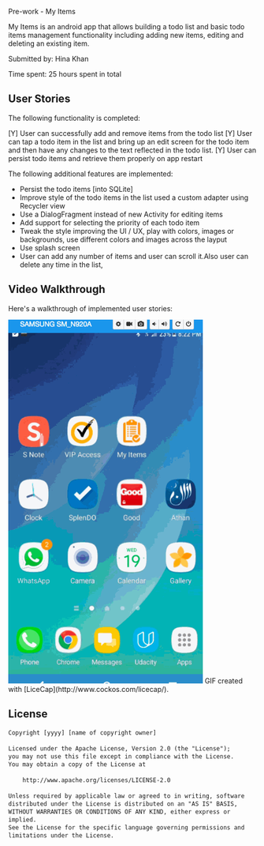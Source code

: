 Pre-work - My Items

My Items is an android app that allows building a todo list and basic todo items management functionality including adding new items, editing and deleting an existing item.

Submitted by: Hina Khan

Time spent: 25 hours spent in total

## User Stories

The following functionality is completed:

[Y] User can successfully add and remove items from the todo list 
[Y] User can tap a todo item in the list and bring up an edit screen for the todo item and then have any changes to the text reflected in the todo list.
[Y] User can persist todo items and retrieve them properly on app restart


The following additional features are implemented:

* Persist the todo items [into SQLite]
* Improve style of the todo items in the list used a custom adapter using Recycler view
* Use a DialogFragment instead of new Activity for editing items
* Add support for selecting the priority of each todo item 
* Tweak the style improving the UI / UX, play with colors, images or backgrounds, use different colors and images across the layput
* Use splash screen
* User can add any number of items and user can scroll it.Also user can delete any time in the list, 

## Video Walkthrough 

Here's a walkthrough of implemented user stories:

<img src='My_Items.gif' title='Video Walkthrough' width='' alt='Video Walkthrough' />
GIF created with [LiceCap](http://www.cockos.com/licecap/).


## License

    Copyright [yyyy] [name of copyright owner]

    Licensed under the Apache License, Version 2.0 (the "License");
    you may not use this file except in compliance with the License.
    You may obtain a copy of the License at

        http://www.apache.org/licenses/LICENSE-2.0

    Unless required by applicable law or agreed to in writing, software
    distributed under the License is distributed on an "AS IS" BASIS,
    WITHOUT WARRANTIES OR CONDITIONS OF ANY KIND, either express or implied.
    See the License for the specific language governing permissions and
    limitations under the License.
